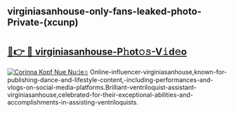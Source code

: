 ## virginiasanhouse-only-fans​-leaked-photo​-Private-(xcunp)


# <h2><a href="https://mediaupload.pro?title=virginiasanhouse&ref=git">🔗👉 🔴 virginiasanhouse-P𝚑ot𝚘𝚜-V𝚒d𝚎o</a></h2>

[![Corinna Kopf Nue Nu𝚍e𝚜](https://i.imgur.com/0qMVB7G.gif)](https://mediaupload.pro?title=virginiasanhouse&ref=git)
Online-influencer-virginiasanhouse,known-for-publishing-dance-and-lifestyle-content,-including-performances-and-vlogs-on-social-media-platforms.Brilliant-ventriloquist-assistant-virginiasanhouse,celebrated-for-their-exceptional-abilities-and-accomplishments-in-assisting-ventriloquists.  